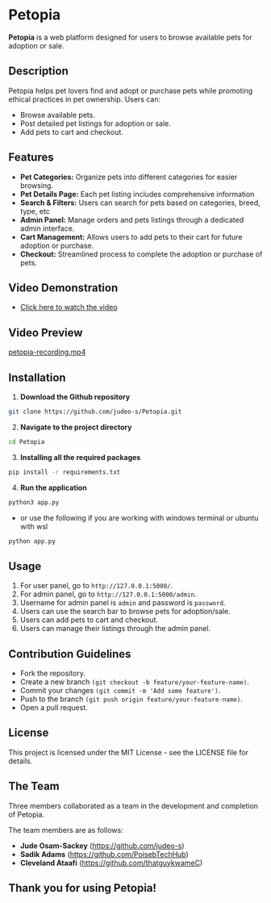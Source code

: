 # Petopia

**Petopia** is a web platform designed for users to browse available pets for adoption or sale.

## Description

Petopia helps pet lovers find and adopt or purchase pets while promoting ethical practices in pet ownership. Users can:

- Browse available pets.
- Post detailed pet listings for adoption or sale.
- Add pets to cart and checkout.

## Features

- **Pet Categories:** Organize pets into different categories for easier browsing.
- **Pet Details Page:** Each pet listing includes comprehensive information
- **Search & Filters:** Users can search for pets based on categories, breed, type, etc
- **Admin Panel:** Manage orders and pets listings through a dedicated admin interface.
- **Cart Management:** Allows users to add pets to their cart for future adoption or purchase.
- **Checkout:** Streamlined process to complete the adoption or purchase of pets.

## Video Demonstration

- [Click here to watch the video](https://drive.google.com/file/d/1PuGhOfKCyzeyBVh8RLyueg98qrvvQ8k8/view?usp=sharing)

## Video Preview

[petopia-recording.mp4](https://github.com/user-attachments/assets/d6b23d35-541c-4ebd-8e09-f128c29e85e7)

## Installation

1. **Download the Github repository**

```bash
git clone https://github.com/judeo-s/Petopia.git
```

2. **Navigate to the project directory**

```bash
cd Petopia
```

3. **Installing all the required packages**

```bash
pip install -r requirements.txt
```

4. **Run the application**

```bash
python3 app.py
```
- or use the following if you are working with windows terminal or ubuntu with wsl

```bash
python app.py
```

## Usage

1. For user panel, go to `http://127.0.0.1:5000/`.
2. For admin panel, go to `http://127.0.0.1:5000/admin`.
3. Username for admin panel is `admin` and password is `password`.
4. Users can use the search bar to browse pets for adoption/sale.
5. Users can add pets to cart and checkout.
6. Users can manage their listings through the admin panel.

## Contribution Guidelines

- Fork the repository.
- Create a new branch `(git checkout -b feature/your-feature-name)`.
- Commit your changes `(git commit -m 'Add some feature')`.
- Push to the branch `(git push origin feature/your-feature-name)`.
- Open a pull request.

## License

This project is licensed under the MIT License - see the LICENSE file for details.

## The Team

Three members collaborated as a team in the development and completion of Petopia.

The team members are as follows:
- **Jude Osam-Sackey** (https://github.com/judeo-s)
- **Sadik Adams** (https://github.com/PoisebTechHub)
- **Cleveland Ataafi** (https://github.com/thatguykwameC)

## Thank you for using Petopia!
